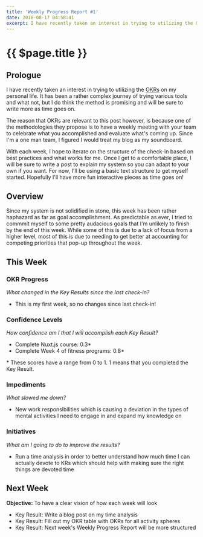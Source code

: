 ```yaml
---
title: 'Weekly Progress Report #1'
date: 2018-08-17 04:58:41
excerpt: I have recently taken an interest in trying to utilizing the OKRs on my personal life. It has been a rather complex journey of trying various tools and what not, but I do think the method is promising and will be sure to write more as time goes on.
---
```


# {{ $page.title }}

## Prologue

I have recently taken an interest in trying to utilizing the [OKRs](https://weekdone.com/resources/objectives-key-results) on my personal life. It has been a rather complex journey of trying various tools and what not, but I do think the method is promising and will be sure to write more as time goes on.

The reason that OKRs are relevant to this post however, is because one of the methodologies they propose is to have a weekly meeting with your team to celebrate what you accomplished and evaluate what's coming up. Since I'm a one man team, I figured I would treat my blog as my soundboard.

With each week, I hope to iterate on the structure of the check-in based on best practices and what works for me. Once I get to a comfortable place, I will be sure to write a post to explain my system so you can adapt to your own if you want. For now, I'll be using a basic text structure to get myself started. Hopefully I'll have more fun interactive pieces as time goes on!

## Overview

Since my system is not solidified in stone, this week has been rather haphazard as far as goal accomplishment. As predictable as ever, I tried to commmit myself to some pretty audacious goals that I'm unlikely to finish by the end of this week. While some of this is due to a lack of focus from a higher level, most of this is due to needing to get better at accounting for competing priorities that pop-up throughout the week.

## This Week

### OKR Progress

_What changed in the Key Results since the last check-in?_

- This is my first week, so no changes since last check-in!

### Confidence Levels

_How confidence am I that I will accomplish each Key Result?_

- Complete Nuxt.js course: 0.3\*
- Complete Week 4 of fitness programs: 0.8\*

\* These scores have a range from 0 to 1. 1 means that you completed the Key Result.

### Impediments

_What slowed me down?_

- New work responsibilities which is causing a deviation in the types of mental activities I need to engage in and expand my knowledge on

### Initiatives

_What am I going to do to improve the results?_

- Run a time analysis in order to better understand how much time I can actually devote to KRs which should help with making sure the right things are devoted time

## Next Week

**Objective:** To have a clear vision of how each week will look

- Key Result: Write a blog post on my time analysis
- Key Result: Fill out my OKR table with OKRs for all activity spheres
- Key Result: Next week's Weekly Progress Report will be more structured
